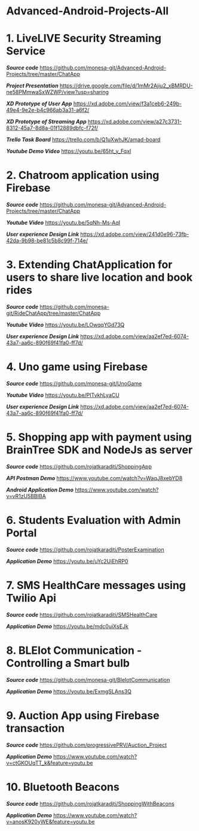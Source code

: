 # Advanced-Android-Projects-All

# 1. LiveLIVE Security Streaming Service

**_Source code_**
https://github.com/monesa-git/Advanced-Android-Projects/tree/master/ChatApp

**_Project Presentation_**
https://drive.google.com/file/d/1mMr2Ajiu2_xBMRDU-ne58PMmwaSxWZWP/view?usp=sharing

**_XD Prototype of User App_**
https://xd.adobe.com/view/f3a1ceb6-249b-49e4-9e2e-b4c966ab3a31-a6f2/

**_XD Prototype of Streaming App_**
https://xd.adobe.com/view/a27c3731-8312-45a7-8d8a-01f12889dbfc-f72f/

**_Trello Task Board_**
https://trello.com/b/Q1uXwhJK/amad-board

**_Youtube Demo Video_**
https://youtu.be/65ht_y_FqxI

# 2. Chatroom application using Firebase

**_Source code_**
https://github.com/monesa-git/Advanced-Android-Projects/tree/master/ChatApp

**_Youtube Video_**
https://youtu.be/5qNh-Ms-AqI

**_User experience Design Link_**
https://xd.adobe.com/view/241d0e96-73fb-42da-9b98-be81c5b8c99f-714e/

# 3. Extending ChatApplication for users to share live location and book rides

**_Source code_**
https://github.com/monesa-git/RideChatApp/tree/master/ChatApp

**_Youtube Video_**
https://youtu.be/LOwqqYGd73Q

**_User experience Design Link_**
https://xd.adobe.com/view/aa2ef7ed-6074-43a7-aa6c-890f69f41fa0-ff7d/

# 4. Uno game using Firebase

**_Source code_**
https://github.com/monesa-git/UnoGame

**_Youtube Video_**
https://youtu.be/PITvkhLyaCU

**_User experience Design Link_**
https://xd.adobe.com/view/aa2ef7ed-6074-43a7-aa6c-890f69f41fa0-ff7d/

# 5. Shopping app with payment using BrainTree SDK and NodeJs as server

**_Source code_**
https://github.com/rojatkaraditi/ShoppingApp

**_API Postman Demo_**
https://www.youtube.com/watch?v=WaqJ8xebYD8

**_Android Application Demo_**
https://www.youtube.com/watch?v=vR1zU5BBIBA

# 6. Students Evaluation with Admin Portal

**_Source code_**
https://github.com/rojatkaraditi/PosterExamination

**_Application Demo_**
https://youtu.be/uYc2UiEhRP0

# 7. SMS HealthCare messages using Twilio Api

**_Source code_**
https://github.com/rojatkaraditi/SMSHealthCare

**_Application Demo_**
https://youtu.be/mdc0uiXsEJk

# 8. BLEIot Communication - Controlling a Smart bulb

**_Source code_**
https://github.com/monesa-git/BleIotCommunication

**_Application Demo_**
https://youtu.be/ExmgSLAns3Q

# 9. Auction App using Firebase transaction

**_Source code_**
https://github.com/progressivePRV/Auction_Project

**_Application Demo_**
https://www.youtube.com/watch?v=ctGKOUqTT_k&feature=youtu.be

# 10. Bluetooth Beacons

**_Source code_**
https://github.com/rojatkaraditi/ShoppingWithBeacons

**_Application Demo_**
https://www.youtube.com/watch?v=anosK920yWE&feature=youtu.be


